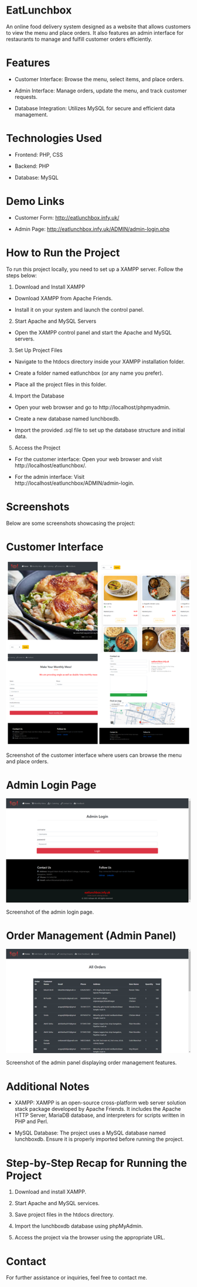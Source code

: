 # EatLunchbox
An online food delivery system designed as a website that allows customers to view the menu and place orders. It also features an admin interface for restaurants to manage and fulfill customer orders efficiently.

# Features

* Customer Interface: Browse the menu, select items, and place orders.

* Admin Interface: Manage orders, update the menu, and track customer requests.

* Database Integration: Utilizes MySQL for secure and efficient data management.

# Technologies Used

* Frontend: PHP, CSS

* Backend: PHP

* Database: MySQL

# Demo Links

* Customer Form: http://eatlunchbox.infy.uk/

* Admin Page: http://eatlunchbox.infy.uk/ADMIN/admin-login.php

# How to Run the Project

To run this project locally, you need to set up a XAMPP server. Follow the steps below:

1. Download and Install XAMPP

  * Download XAMPP from Apache Friends.

  * Install it on your system and launch the control panel.

2. Start Apache and MySQL Servers

  * Open the XAMPP control panel and start the Apache and MySQL servers.

3. Set Up Project Files

  * Navigate to the htdocs directory inside your XAMPP installation folder.

  * Create a folder named eatlunchbox (or any name you prefer).

  * Place all the project files in this folder.

4. Import the Database

  * Open your web browser and go to http://localhost/phpmyadmin.

  * Create a new database named lunchboxdb.

  * Import the provided .sql file to set up the database structure and initial data.

5. Access the Project

  * For the customer interface: Open your web browser and visit http://localhost/eatlunchbox/.

  * For the admin interface: Visit http://localhost/eatlunchbox/ADMIN/admin-login.

# Screenshots

Below are some screenshots showcasing the project:

# Customer Interface

![Customer Interface](<img/Customer interface.png>)

Screenshot of the customer interface where users can browse the menu and place orders.

# Admin Login Page

![Admin Login Page](<img/Admin login.png>)

Screenshot of the admin login page.

# Order Management (Admin Panel)

![Order](img/Orders.png)

Screenshot of the admin panel displaying order management features.

# Additional Notes

  * XAMPP: XAMPP is an open-source cross-platform web server solution stack package developed by Apache Friends. It includes the Apache HTTP Server, MariaDB database, and interpreters for scripts written in PHP and Perl.

  * MySQL Database: The project uses a MySQL database named lunchboxdb. Ensure it is properly imported before running the project.

# Step-by-Step Recap for Running the Project

  1. Download and install XAMPP.

  2. Start Apache and MySQL services.

  3. Save project files in the htdocs directory.

  4. Import the lunchboxdb database using phpMyAdmin.

  5. Access the project via the browser using the appropriate URL.

# Contact

For further assistance or inquiries, feel free to contact me.
